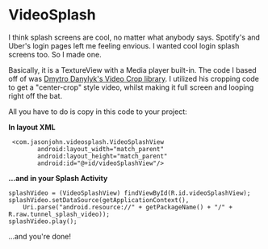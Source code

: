 # VideoSplash
I think splash screens are cool, no matter what anybody says. Spotify's and Uber's login pages left me feeling envious. I wanted cool login splash screens too. So I made one.

Basically, it is a TextureView with a Media player built-in. The code I based off of was [Dmytro Danylyk's Video Crop library](https://github.com/dmytrodanylyk/video-crop). I utilized his cropping code to get a "center-crop" style video, whilst making it full screen and looping right off the bat.

All you have to do is copy in this code to your project:

**In layout XML**

```
 <com.jasonjohn.videosplash.VideoSplashView
        android:layout_width="match_parent"
        android:layout_height="match_parent"
        android:id="@+id/videoSplashView"/>
```

**...and in your Splash Activity**
```
splashVideo = (VideoSplashView) findViewById(R.id.videoSplashView);
splashVideo.setDataSource(getApplicationContext(), 
    Uri.parse("android.resource://" + getPackageName() + "/" + R.raw.tunnel_splash_video));
splashVideo.play();
```

...and you're done!
